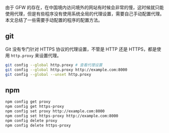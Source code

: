由于 GFW 的存在，在中国境内访问境外的网站有时候会非常的慢，这时候就只能使用代理，但是有些程序没有使用系统全局的代理设置，需要自己手动配置代理。本文总结了一些需要手动配置的程序的配置方法。

## git

Git 没有专门针对 HTTPS 协议的代理设置，不管是 HTTP 还是 HTTPS，都是使用 `http.proxy` 来设置代理。

```bash
git config --global http.proxy # 查看代理设置
git config --global http.proxy http://example.com:8000
git config --global --unset http.proxy
```

## npm

```bash
npm config get proxy
npm config get https-proxy
npm config set proxy http://example.com:8000
npm config set https-proxy http://example.com:8000
npm config delete proxy
npm config delete https-proxy
```
